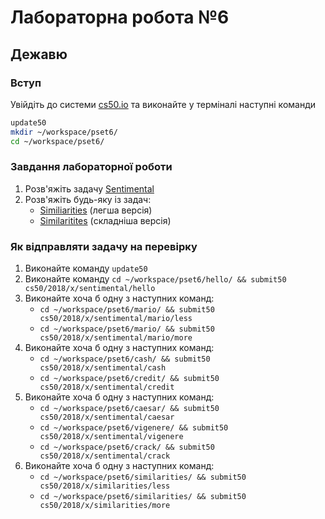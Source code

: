 # Лабораторна робота №6

## Дежавю

### Вступ

Увійдіть до системи [cs50.io](https://cs50.io) та виконайте у терміналі наступні команди

```bash
update50
mkdir ~/workspace/pset6/
cd ~/workspace/pset6/
```

### Завдання лабораторної роботи

1. Розв'яжіть задачу [Sentimental](tasks/sentimental.md)
2. Розв'яжіть будь-яку із задач:
   * [Similiarities](tasks/similarities-less.md) (легша версія)
   * [Similaritites](tasks/similarities-more.md) (складніша версія) 

### Як відправляти задачу на перевірку

1. Виконайте команду `update50`
2. Виконайте команду `cd ~/workspace/pset6/hello/ && submit50 cs50/2018/x/sentimental/hello`
3. Виконайте хоча б одну з наступних команд:
   * `cd ~/workspace/pset6/mario/ && submit50 cs50/2018/x/sentimental/mario/less`
   * `cd ~/workspace/pset6/mario/ && submit50 cs50/2018/x/sentimental/mario/more`
4. Виконайте хоча б одну з наступних команд:
   * `cd ~/workspace/pset6/cash/ && submit50 cs50/2018/x/sentimental/cash`
   * `cd ~/workspace/pset6/credit/ && submit50 cs50/2018/x/sentimental/credit`
5. Виконайте хоча б одну з наступних команд:
   * `cd ~/workspace/pset6/caesar/ && submit50 cs50/2018/x/sentimental/caesar`
   * `cd ~/workspace/pset6/vigenere/ && submit50 cs50/2018/x/sentimental/vigenere`
   * `cd ~/workspace/pset6/crack/ && submit50 cs50/2018/x/sentimental/crack`
6. Виконайте хоча б одну з наступних команд:
   * `cd ~/workspace/pset6/similarities/ && submit50 cs50/2018/x/similarities/less`
   * `cd ~/workspace/pset6/similarities/ && submit50 cs50/2018/x/similarities/more`
